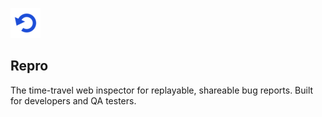 ![](/packages/client/src/apps/chrome-extension/static/logo-48.png)

## Repro

The time-travel web inspector for replayable, shareable bug reports. Built for developers and QA testers.
